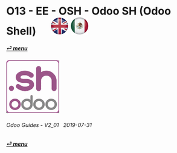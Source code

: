 # O13 - EE - OSH - Odoo SH (Odoo Shell) &nbsp;&nbsp;&nbsp;&nbsp; [![en-uk](/doc/img/en-uk_flag_button_small.png)](/en-uk/o13/ee/osh/en-uk-o13-ee-osh-odoo-shell-guides.md) [ ![es-mx](/doc/img/es-mx_flag_button_small.png)](/es-mx/o13/ee/osh/es-mx-o13-ee-osh-odoo-shell-guides.md)
#### [_&#x23CE; menu_](/en-uk/o13/ee/en-uk-o13-ee-guides-menu.md)  
### ![osh](/doc/img/odoosh.png)
	
###### Odoo Guides - V2_01 &nbsp; 2019-07-31  
**[_&#x23CE; menu_](/en-uk/o13/ee/en-uk-o13-ee-guides-menu.md)**  
